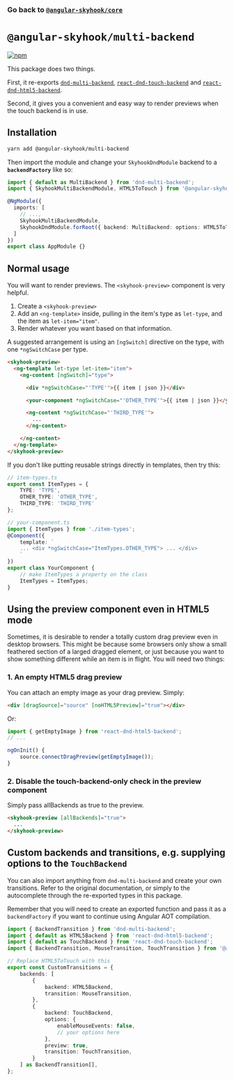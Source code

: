 ### Go back to [`@angular-skyhook/core`](../)

# `@angular-skyhook/multi-backend`

[![npm](https://img.shields.io/npm/v/@angular-skyhook/multi-backend.svg)](https://www.npmjs.com/package/@angular-skyhook/multi-backend)

This package does two things.

First, it re-exports [`dnd-multi-backend`][dnd-multi-backend], [`react-dnd-touch-backend`][touch-backend] and [`react-dnd-html5-backend`][html5-backend].

[html5-backend]: https://github.com/react-dnd/react-dnd
[touch-backend]: https://github.com/yahoo/react-dnd-touch-backend
[dnd-multi-backend]: https://github.com/LouisBrunner/react-dnd-multi-backend

Second, it gives you a convenient and easy way to render previews when the touch backend is in use.

## Installation

```sh
yarn add @angular-skyhook/multi-backend
```

Then import the module and change your `SkyhookDndModule` backend to a 
**`backendFactory`** like so:

```typescript
import { default as MultiBackend } from 'dnd-multi-backend';
import { SkyhookMultiBackendModule, HTML5ToTouch } from '@angular-skyhook/multi-backend';

@NgModule({
  imports: [
    // ...,
    SkyhookMultiBackendModule,
    SkyhookDndModule.forRoot({ backend: MultiBackend: options: HTML5ToTouch }),
  ]
})
export class AppModule {}
```

## Normal usage

You will want to render previews. The `<skyhook-preview>` component is very helpful.

1.  Create a `<skyhook-preview>`
2.  Add an `<ng-template>` inside, pulling in the item's type as `let-type`, and the item as `let-item="item"`.
3.  Render whatever you want based on that information.

A suggested arrangement is using an `[ngSwitch]` directive on the type, with one `*ngSwitchCase` per type.

```html
<skyhook-preview>
  <ng-template let-type let-item="item">
    <ng-content [ngSwitch]="type">

      <div *ngSwitchCase="'TYPE'">{{ item | json }}</div>

      <your-component *ngSwitchCase="'OTHER_TYPE'">{{ item | json }}</your-component>

      <ng-content *ngSwitchCase="'THIRD_TYPE'">
        ...
      </ng-content>

    </ng-content>
  </ng-template>
</skyhook-preview>
```

If you don't like putting reusable strings directly in templates, then try this:

```typescript
// item-types.ts
export const ItemTypes = {
    TYPE: 'TYPE',
    OTHER_TYPE: 'OTHER_TYPE',
    THIRD_TYPE: 'THIRD_TYPE'
};
```

```typescript
// your-component.ts
import { ItemTypes } from './item-types';
@Component({
    template: `
    ... <div *ngSwitchCase="ItemTypes.OTHER_TYPE"> ... </div>
    `
})
export class YourComponent {
    // make ItemTypes a property on the class
    ItemTypes = ItemTypes;
}
```

## Using the preview component even in HTML5 mode

Sometimes, it is desirable to render a totally custom drag preview even in
desktop browsers. This might be because some browsers only show a small
feathered section of a larged dragged element, or just because you want to show
something different while an item is in flight. You will need two things:

### 1. An empty HTML5 drag preview

You can attach an empty image as your drag preview. Simply:

```html
<div [dragSource]="source" [noHTML5Preview]="true"></div>
```

Or:

```typescript
import { getEmptyImage } from 'react-dnd-html5-backend';
// ...

ngOnInit() {
    source.connectDragPreview(getEmptyImage());
}
```

### 2. Disable the touch-backend-only check in the preview component

Simply pass allBackends as true to the preview.

```html
<skyhook-preview [allBackends]="true">
  ...
</skyhook-preview>
```

## Custom backends and transitions, e.g. supplying options to the `TouchBackend`

You can also import anything from `dnd-multi-backend` and create your own
transitions. Refer to the original documentation, or simply to the autocomplete
through the re-exported types in this package.

Remember that you will need to create an exported function and pass it as a
`backendFactory` if you want to continue using Angular AOT compilation.

```typescript
import { BackendTransition } from 'dnd-multi-backend';
import { default as HTML5Backend } from 'react-dnd-html5-backend';
import { default as TouchBackend } from 'react-dnd-touch-backend';
import { BackendTransition, MouseTransition, TouchTransition } from '@angular-skyhook/multi-backend';

// Replace HTML5ToTouch with this
export const CustomTransitions = {
    backends: [
        {
            backend: HTML5Backend,
            transition: MouseTransition,
        },
        {
            backend: TouchBackend,
            options: {
                enableMouseEvents: false,
                // your options here
            },
            preview: true,
            transition: TouchTransition,
        }
    ] as BackendTransition[],
};
```
